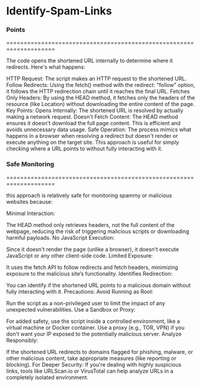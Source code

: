 # Identify-Spam-Links


### Points
====================================================================

The code opens the shortened URL internally to determine where it redirects. Here's what happens:

HTTP Request: The script makes an HTTP request to the shortened URL.
Follow Redirects: Using the fetch() method with the redirect: "follow" option, it follows the HTTP redirection chain until it reaches the final URL.
Fetches Only Headers: By using the HEAD method, it fetches only the headers of the resource (like Location) without downloading the entire content of the page.
Key Points:
Opens Internally: The shortened URL is resolved by actually making a network request.
Doesn't Fetch Content: The HEAD method ensures it doesn't download the full page content. This is efficient and avoids unnecessary data usage.
Safe Operation: The process mimics what happens in a browser when resolving a redirect but doesn't render or execute anything on the target site.
This approach is useful for simply checking where a URL points to without fully interacting with it.


### Safe Monitoring
====================================================================

this approach is relatively safe for monitoring spammy or malicious websites because:

Minimal Interaction:

The HEAD method only retrieves headers, not the full content of the webpage, reducing the risk of triggering malicious scripts or downloading harmful payloads.
No JavaScript Execution:

Since it doesn't render the page (unlike a browser), it doesn't execute JavaScript or any other client-side code.
Limited Exposure:

It uses the fetch API to follow redirects and fetch headers, minimizing exposure to the malicious site’s functionality.
Identifies Redirection:

You can identify if the shortened URL points to a malicious domain without fully interacting with it.
Precautions:
Avoid Running as Root:

Run the script as a non-privileged user to limit the impact of any unexpected vulnerabilities.
Use a Sandbox or Proxy:

For added safety, use the script inside a controlled environment, like a virtual machine or Docker container.
Use a proxy (e.g., TOR, VPN) if you don't want your IP exposed to the potentially malicious server.
Analyze Responsibly:

If the shortened URL redirects to domains flagged for phishing, malware, or other malicious content, take appropriate measures (like reporting or blocking).
For Deeper Security:
If you're dealing with highly suspicious links, tools like URLScan.io or VirusTotal can help analyze URLs in a completely isolated environment.